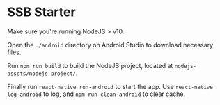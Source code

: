 # SSB Starter

Make sure you're running NodeJS > v10.

Open the `./android` directory on Android Studio to download necessary files.

Run `npm run build` to build the NodeJS project, located at `nodejs-assets/nodejs-project/`.

Finally run `react-native run-android` to start the app. Use `react-native log-android` to log, and `npm run clean-android` to clear cache.